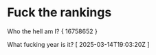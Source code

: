 # Fuck the rankings

Who the hell am I?
{ 16758652 }

What fucking year is it?
[ 2025-03-14T19:03:20Z ]
